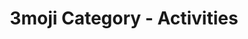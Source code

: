 ---
layout: category_activities
title: 3moji Category - Activities
permalink: activities.html
emoji: speech_balloon
image: assets/img/3moji/thumbnail.png
---